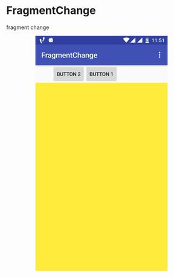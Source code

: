 # FragmentChange
fragment change


<p align="center">
  <img src="https://raw.githubusercontent.com/paveltech/FragmentChange/master/device-2018-07-05-115143.png" width="350"/>
</p>
